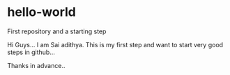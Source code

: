 # hello-world
First repository and a starting step

Hi Guys... I am Sai adithya. This is my first step and want to start very good steps in github...


Thanks in advance..

